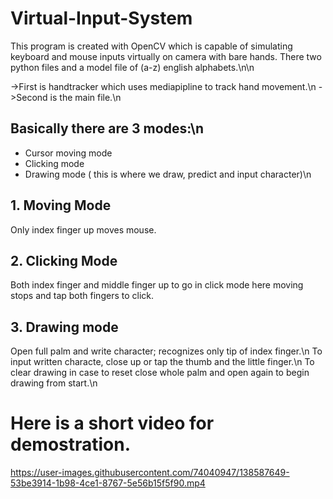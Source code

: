 # Virtual-Input-System
This program is created with OpenCV which is capable of simulating keyboard and mouse inputs virtually on camera with bare hands.
There two python files and a model file of (a-z) english alphabets.\n\n

->First is handtracker which uses mediapipline to track hand movement.\n
->Second is the main file.\n

## Basically there are 3 modes:\n
* Cursor moving mode
* Clicking mode
* Drawing mode ( this is where we draw, predict and input character)\n

## 1. Moving Mode
  Only index finger up moves mouse.
## 2. Clicking Mode
  Both index finger and middle finger up to go in click mode here moving stops and tap both fingers to click.
## 3. Drawing mode
  Open full palm and write character; recognizes only tip of index finger.\n
  To input written characte, close up or tap the thumb and the little  finger.\n
  To clear drawing in case to reset close whole palm and open again to begin drawing from start.\n
  
  # Here is a short video for demostration.
  

https://user-images.githubusercontent.com/74040947/138587649-53be3914-1b98-4ce1-8767-5e56b15f5f90.mp4

